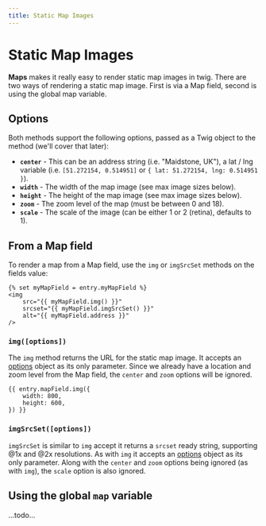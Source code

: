 ```yaml
---
title: Static Map Images
---
```


# Static Map Images

**Maps** makes it really easy to render static map images in twig. There are two
ways of rendering a static map image. First is via a Map field, second is using 
the global map variable.

## Options

Both methods support the following options, passed as a Twig object to the 
method (we'll cover that later):

- **`center`** - This can be an address string (i.e. "Maidstone, UK"), a lat / 
lng variable (i.e. `[51.272154, 0.514951]` or `{ lat: 51.272154, lng: 0.514951 }`).
- **`width`** - The width of the map image (see max image sizes below).
- **`height`** - The height of the map image (see max image sizes below).
- **`zoom`** - The zoom level of the map (must be between 0 and 18).
- **`scale`** - The scale of the image (can be either 1 or 2 (retina), defaults to 1).

## From a Map field

To render a map from a Map field, use the `img` or `imgSrcSet` methods on the 
fields value:

```twig
{% set myMapField = entry.myMapField %}
<img
    src="{{ myMapField.img() }}"
    srcset="{{ myMapField.imgSrcSet() }}"
    alt="{{ myMapField.address }}"
/>
```

### `img([options])`

The `img` method returns the URL for the static map image. It accepts an 
[options](#options) object as its only parameter. Since we already
have a location and zoom level from the Map field, the `center` and `zoom` 
options will be ignored.

```twig
{{ entry.mapField.img({
    width: 800,
    height: 600,
}) }}
```

### `imgSrcSet([options])`

`imgSrcSet` is similar to `img` accept it returns a `srcset` ready string, 
supporting @1x and @2x resolutions. As with `img` it accepts an 
[options](#options) object as its only parameter. Along with the `center` and 
`zoom` options being ignored (as with `img`), the `scale` option is also 
ignored.

## Using the global `map` variable

...todo...
